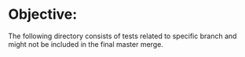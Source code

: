 # Objective:
The following directory consists of tests related to specific branch and might not be included in the final master merge.
